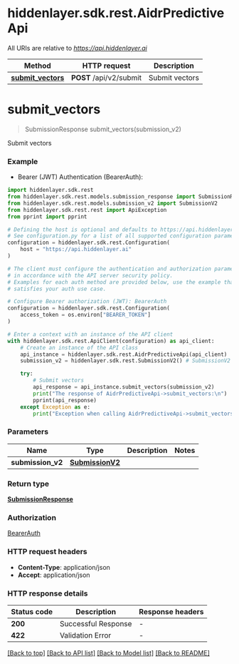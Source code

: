# hiddenlayer.sdk.rest.AidrPredictiveApi

All URIs are relative to *https://api.hiddenlayer.ai*

Method | HTTP request | Description
------------- | ------------- | -------------
[**submit_vectors**](AidrPredictiveApi.md#submit_vectors) | **POST** /api/v2/submit | Submit vectors


# **submit_vectors**
> SubmissionResponse submit_vectors(submission_v2)

Submit vectors

### Example

* Bearer (JWT) Authentication (BearerAuth):

```python
import hiddenlayer.sdk.rest
from hiddenlayer.sdk.rest.models.submission_response import SubmissionResponse
from hiddenlayer.sdk.rest.models.submission_v2 import SubmissionV2
from hiddenlayer.sdk.rest.rest import ApiException
from pprint import pprint

# Defining the host is optional and defaults to https://api.hiddenlayer.ai
# See configuration.py for a list of all supported configuration parameters.
configuration = hiddenlayer.sdk.rest.Configuration(
    host = "https://api.hiddenlayer.ai"
)

# The client must configure the authentication and authorization parameters
# in accordance with the API server security policy.
# Examples for each auth method are provided below, use the example that
# satisfies your auth use case.

# Configure Bearer authorization (JWT): BearerAuth
configuration = hiddenlayer.sdk.rest.Configuration(
    access_token = os.environ["BEARER_TOKEN"]
)

# Enter a context with an instance of the API client
with hiddenlayer.sdk.rest.ApiClient(configuration) as api_client:
    # Create an instance of the API class
    api_instance = hiddenlayer.sdk.rest.AidrPredictiveApi(api_client)
    submission_v2 = hiddenlayer.sdk.rest.SubmissionV2() # SubmissionV2 | 

    try:
        # Submit vectors
        api_response = api_instance.submit_vectors(submission_v2)
        print("The response of AidrPredictiveApi->submit_vectors:\n")
        pprint(api_response)
    except Exception as e:
        print("Exception when calling AidrPredictiveApi->submit_vectors: %s\n" % e)
```



### Parameters


Name | Type | Description  | Notes
------------- | ------------- | ------------- | -------------
 **submission_v2** | [**SubmissionV2**](SubmissionV2.md)|  | 

### Return type

[**SubmissionResponse**](SubmissionResponse.md)

### Authorization

[BearerAuth](../README.md#BearerAuth)

### HTTP request headers

 - **Content-Type**: application/json
 - **Accept**: application/json

### HTTP response details

| Status code | Description | Response headers |
|-------------|-------------|------------------|
**200** | Successful Response |  -  |
**422** | Validation Error |  -  |

[[Back to top]](#) [[Back to API list]](../README.md#documentation-for-api-endpoints) [[Back to Model list]](../README.md#documentation-for-models) [[Back to README]](../README.md)

